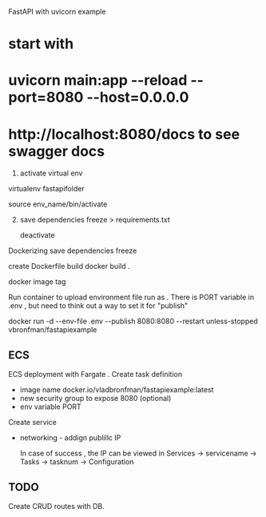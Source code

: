  FastAPI with uvicorn example
#
# start with
#     uvicorn main:app  --reload --port=8080 --host=0.0.0.0
#     http://localhost:8080/docs to see swagger docs


1. activate virtual env

virtualenv fastapifolder

source env_name/bin/activate

2. save dependencies
   freeze > requirements.txt

   deactivate 


Dockerizing
save dependencies
freeze 

create Dockerfile
build
docker build .

docker image tag

Run container to upload environment file run as  . There is PORT variable in .env , but need to think out a way to set it for "publish"

docker run -d --env-file .env --publish 8080:8080 --restart unless-stopped vbronfman/fastapiexample


## ECS 
ECS deployment with Fargate . Create  task definition 
- image name docker.io/vladbronfman/fastapiexample:latest
- new security group to expose 8080 (optional)
- env variable PORT

Create service
- networking - addign publillc IP

  In case of success , the IP can be viewed in Services -> servicename -> Tasks -> tasknum -> Configuration 

## TODO

Create CRUD routes with DB. 


